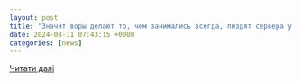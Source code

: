 ```yaml
---
layout: post
title: "Значит воры делают то, чем занимались всегда, пиздят сервера у гугла. — aloha на DTF"
date: 2024-08-11 07:43:15 +0000
categories: [news]
---
```


[Читати далі](https://dtf.ru/hard/2895971-proshai-ggc?comment=41763526)
